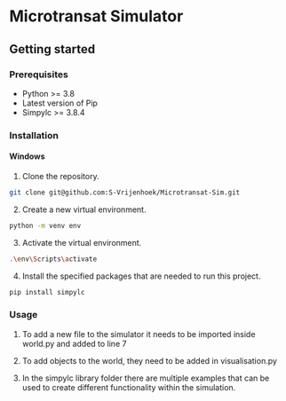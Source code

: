 # Microtransat Simulator

## Getting started

### Prerequisites

* Python >= 3.8
* Latest version of Pip
* Simpylc >= 3.8.4

### Installation

#### Windows
1. Clone the repository.
```bash
git clone git@github.com:S-Vrijenhoek/Microtransat-Sim.git
``` 
2. Create a new virtual environment.
```bash
python -m venv env
``` 
3. Activate the virtual environment.
```bash
.\env\Scripts\activate
``` 
4. Install the specified packages that are needed to run this project.
```bash
pip install simpylc
``` 

### Usage

1. To add a new file to the simulator it needs to be imported inside world.py and added to line 7

2. To add objects to the world, they need to be added in visualisation.py

3. In the simpylc library folder there are multiple examples that can be used to create different functionality within the simulation.
